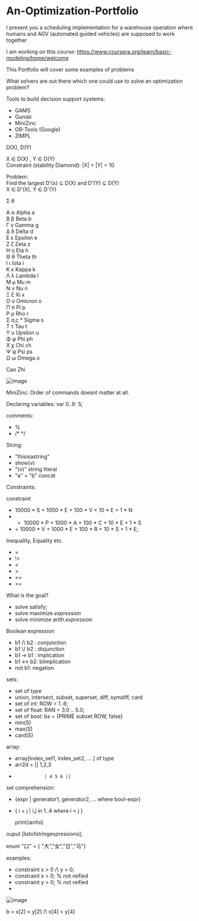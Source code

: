 # An-Optimization-Portfolio

I present you a scheduling implementation for a warehouse operation where humans and AGV (automated guided vehicles) are supposed to work together




I am working on this course: https://www.coursera.org/learn/basic-modeling/home/welcome

This Portfolio will cover some examples of problems

What solvers are out there which one could use to solve an optimization problem?

Tools to build decision support systems:
- GAMS
- Gurobi
- MiniZinc
- OR-Tools (Google)
- ZIMPL


D(X), D(Y)


X ∈ D(X) , Y ∈ D(Y)\
Constraint (stability Diamond): |X| + |Y| = 10


Problem:\
Find the largest D'(x) ⊆ D(X) and D'(Y) ⊆ D(Y)\
X ∈ D'(X), Y ∈ D'(Y)

Σ
θ

Α	α	Alpha	a	
Β	β	Beta	b	
Γ	γ	Gamma	g	
Δ	δ	Delta	d	
Ε	ε	Epsilon	e	
Ζ	ζ	Zeta	z	
Η	η	Eta	h	
Θ	θ	Theta	th	
Ι	ι	Iota	i	
Κ	κ	Kappa	k	
Λ	λ	Lambda	l	
Μ	μ	Mu	m	
Ν	ν	Nu	n	
Ξ	ξ	Xi	x	
Ο	ο	Omicron	o	
Π	π	Pi	p	
Ρ	ρ	Rho	r	
Σ	σ,ς *	Sigma	s	
Τ	τ	Tau	t	
Υ	υ	Upsilon	u	
Φ	φ	Phi	ph	
Χ	χ	Chi	ch	
Ψ	ψ	Psi	ps	
Ω	ω	Omega	o	

Cao Zhi 

![image](https://user-images.githubusercontent.com/29587190/149989811-21c0b3f0-135f-47d1-b432-485fcd397848.png)

MiniZinc:
Order of commands doesnt matter at all.

Declaring variables:
var 0..9: S;

comments:
- %
- /* */

String:
- "thisisastring"
- show(v)
- "\(v)" string literal
- "a" + "b" concat

Constraints:

constraint
- 10000 * S + 1000 * E + 100 * V + 10 * E + 1 * N
- + 10000 * P + 1000 * A + 100 * C + 10 * E + 1 * S
- = 10000 * V + 1000 * E + 100 * R + 10 * S + 1 * E;


Inequality, Equality etc.
- =
- !=
- <
- \>
- <=
- \>=

What is the goal?
- solve satisfy;
- solve maximize *expression*
- solve minimize *arith.expression*

Boolean expression
- b1 /\ b2 : conjunction
- b1 \\/ b2 : disjunction
- b1 -> b1 : implication
- b1 <-> b2: biimplication
- not b1: negation




sets:
- set of type
- union, intersect, subset, superset, diff, symdiff, card
- set of int: ROW = 1..6;
- set of float: RAN = 3.0 .. 5.0;
- set of bool: bs = {PRIME subset ROW, false}
- min(S)
- max(S)
- card(S)

array:
- array[index_set1, index_set2, ....] of type
- arr2d = [| 1,2,3
-                | 4 5 6 |]


set comprehension:
- {expr | generator1, generator2, ... where bool-expr}
- { i + j | i,j in 1..4 where i < j }


  print(ianfoi)

ouput [listofstringexpressions];


enum "口" = { "大","女","日","马"}

examples:

- constraint x > 0 /\ y > 0;
- constraint x > 0; % not reified
- constraint y > 0; % not reified
- 
![image](https://user-images.githubusercontent.com/29587190/150001066-dbb9553d-68dd-4e08-ab15-f6d3ead9db26.png)


b = x[2] < y[2] /\ x[4] < y[4]



